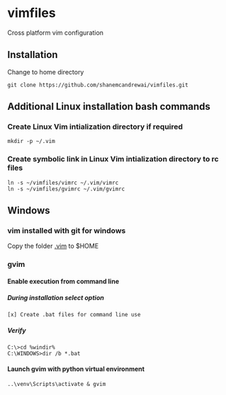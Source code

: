 # vimfiles
Cross platform vim configuration
## Installation
Change to home directory

    git clone https://github.com/shanemcandrewai/vimfiles.git
## Additional Linux installation bash commands
### Create Linux Vim intialization directory if required
    mkdir -p ~/.vim
### Create symbolic link in Linux Vim intialization directory to rc files
    ln -s ~/vimfiles/vimrc ~/.vim/vimrc
    ln -s ~/vimfiles/gvimrc ~/.vim/gvimrc
## Windows
### vim installed with git for windows
Copy the folder [.vim](./MSYS2/.vim) to $HOME
### gvim
#### Enable execution from command line
##### During installation select option
    [x] Create .bat files for command line use
##### Verify
    C:\>cd %windir%
    C:\WINDOWS>dir /b *.bat
#### Launch gvim with python virtual environment
    ..\venv\Scripts\activate & gvim
